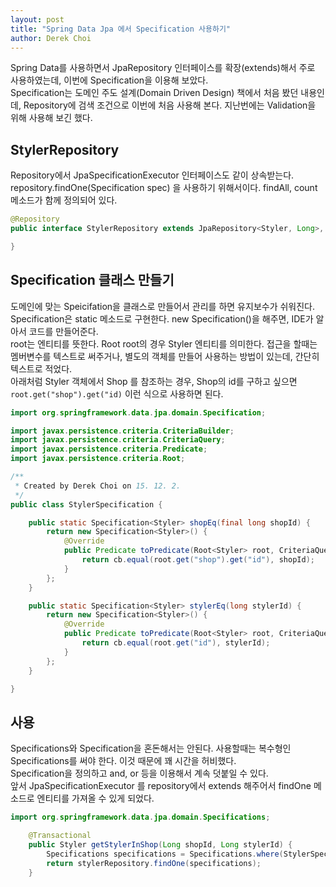 ```yaml
---
layout: post
title: "Spring Data Jpa 에서 Specification 사용하기"
author: Derek Choi
---
```

Spring Data를 사용하면서 JpaRepository 인터페이스를 확장(extends)해서 주로 사용하였는데,
이번에 Specification을 이용해 보았다.  
Specification는 도메인 주도 설계(Domain Driven Design) 책에서 처음 봤던 내용인데, Repository에 검색 조건으로 이번에 처음 사용해 본다. 지난번에는 Validation을 위해 사용해 보긴 했다.


## StylerRepository
Repository에서 JpaSpecificationExecutor 인터페이스도 같이 상속받는다.  
repository.findOne(Specification spec) 을 사용하기 위해서이다. findAll, count 메소드가 함께 정의되어 있다.

```java
@Repository
public interface StylerRepository extends JpaRepository<Styler, Long>, JpaSpecificationExecutor<Styler> {

}
```

## Specification 클래스 만들기
도메인에 맞는 Speicifation을 클래스로 만들어서 관리를 하면 유지보수가 쉬워진다.
Specification은 static 메소드로 구현한다.
new Specification()을 해주면, IDE가 알아서 코드를 만들어준다.  
root는 엔티티를 뜻한다. Root<Styler> root의 경우 Styler 엔티티를 의미한다.
접근을 할때는 멤버변수를 텍스트로 써주거나, 별도의 객체를 만들어 사용하는 방법이 있는데, 간단히 텍스트로 적었다.  
아래처럼 Styler 객체에서 Shop 를 참조하는 경우, Shop의 id를 구하고 싶으면 `root.get("shop").get("id)` 이런 식으로 사용하면 된다.

```java
import org.springframework.data.jpa.domain.Specification;

import javax.persistence.criteria.CriteriaBuilder;
import javax.persistence.criteria.CriteriaQuery;
import javax.persistence.criteria.Predicate;
import javax.persistence.criteria.Root;

/**
 * Created by Derek Choi on 15. 12. 2.
 */
public class StylerSpecification {

    public static Specification<Styler> shopEq(final long shopId) {
        return new Specification<Styler>() {
            @Override
            public Predicate toPredicate(Root<Styler> root, CriteriaQuery<?> query, CriteriaBuilder cb) {
                return cb.equal(root.get("shop").get("id"), shopId);
            }
        };
    }

    public static Specification<Styler> stylerEq(long stylerId) {
        return new Specification<Styler>() {
            @Override
            public Predicate toPredicate(Root<Styler> root, CriteriaQuery<?> query, CriteriaBuilder cb) {
                return cb.equal(root.get("id"), stylerId);
            }
        };
    }

}

```

## 사용
Specifications와 Specification을 혼돈해서는 안된다. 사용할때는 복수형인 Specifications를 써야 한다. 이것 때문에 꽤 시간을 허비했다.  
Specification을 정의하고 and, or 등을 이용해서 계속 덧붙일 수 있다.  
앞서 JpaSpecificationExecutor 를 repository에서 extends 해주어서 findOne 메소드로 엔티티를 가져올 수 있게 되었다.

```java
import org.springframework.data.jpa.domain.Specifications;

    @Transactional
    public Styler getStylerInShop(Long shopId, Long stylerId) {
        Specifications specifications = Specifications.where(StylerSpecification.shopEq(shopId)).and(StylerSpecification.stylerEq(stylerId));
        return stylerRepository.findOne(specifications);
    }
```
